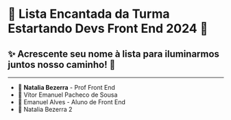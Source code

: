 # 🌈 Lista Encantada da Turma Estartando Devs Front End 2024 🦄

## ✨ Acrescente seu nome à lista para iluminarmos juntos nosso caminho! 🌟

---

- 🌸 **Natalia Bezerra** - Prof Front End
- 🌼 Vítor Emanuel Pacheco de Sousa
- 🌼 Emanuel Alves - Aluno de Front End
- 🌼 Natalia Bezerra 2
